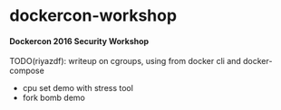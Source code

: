 # dockercon-workshop
#### Dockercon 2016 Security Workshop

TODO(riyazdf): writeup on cgroups, using from docker cli and docker-compose

- cpu set demo with stress tool
- fork bomb demo
